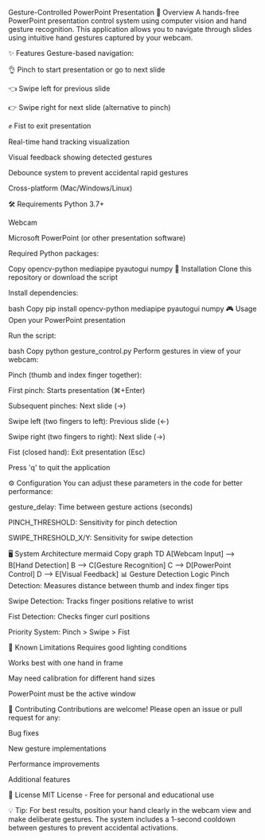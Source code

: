 Gesture-Controlled PowerPoint Presentation
📝 Overview
A hands-free PowerPoint presentation control system using computer vision and hand gesture recognition. This application allows you to navigate through slides using intuitive hand gestures captured by your webcam.

✨ Features
Gesture-based navigation:

👌 Pinch to start presentation or go to next slide

👈 Swipe left for previous slide

👉 Swipe right for next slide (alternative to pinch)

✊ Fist to exit presentation

Real-time hand tracking visualization

Visual feedback showing detected gestures

Debounce system to prevent accidental rapid gestures

Cross-platform (Mac/Windows/Linux)

🛠️ Requirements
Python 3.7+

Webcam

Microsoft PowerPoint (or other presentation software)

Required Python packages:

Copy
opencv-python
mediapipe
pyautogui
numpy
🚀 Installation
Clone this repository or download the script

Install dependencies:

bash
Copy
pip install opencv-python mediapipe pyautogui numpy
🎮 Usage
Open your PowerPoint presentation

Run the script:

bash
Copy
python gesture_control.py
Perform gestures in view of your webcam:

Pinch (thumb and index finger together):

First pinch: Starts presentation (⌘+Enter)

Subsequent pinches: Next slide (→)

Swipe left (two fingers to left): Previous slide (←)

Swipe right (two fingers to right): Next slide (→)

Fist (closed hand): Exit presentation (Esc)

Press 'q' to quit the application

⚙️ Configuration
You can adjust these parameters in the code for better performance:

gesture_delay: Time between gesture actions (seconds)

PINCH_THRESHOLD: Sensitivity for pinch detection

SWIPE_THRESHOLD_X/Y: Sensitivity for swipe detection

🖥️ System Architecture
mermaid
Copy
graph TD
    A[Webcam Input] --> B[Hand Detection]
    B --> C[Gesture Recognition]
    C --> D[PowerPoint Control]
    D --> E[Visual Feedback]
📊 Gesture Detection Logic
Pinch Detection: Measures distance between thumb and index finger tips

Swipe Detection: Tracks finger positions relative to wrist

Fist Detection: Checks finger curl positions

Priority System: Pinch > Swipe > Fist

🛑 Known Limitations
Requires good lighting conditions

Works best with one hand in frame

May need calibration for different hand sizes

PowerPoint must be the active window

🤝 Contributing
Contributions are welcome! Please open an issue or pull request for any:

Bug fixes

New gesture implementations

Performance improvements

Additional features

📜 License
MIT License - Free for personal and educational use

💡 Tip: For best results, position your hand clearly in the webcam view and make deliberate gestures. The system includes a 1-second cooldown between gestures to prevent accidental activations.

